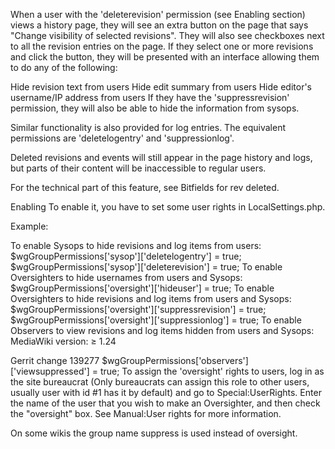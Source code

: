 When a user with the 'deleterevision' permission (see Enabling section)
views a history page, they will see an extra button on the page that
says "Change visibility of selected revisions". They will also see
checkboxes next to all the revision entries on the page. If they select
one or more revisions and click the button, they will be presented with
an interface allowing them to do any of the following:

Hide revision text from users Hide edit summary from users Hide editor's
username/IP address from users If they have the 'suppressrevision'
permission, they will also be able to hide the information from sysops.

Similar functionality is also provided for log entries. The equivalent
permissions are 'deletelogentry' and 'suppressionlog'.

Deleted revisions and events will still appear in the page history and
logs, but parts of their content will be inaccessible to regular users.

For the technical part of this feature, see Bitfields for rev deleted.

Enabling To enable it, you have to set some user rights in
LocalSettings.php.

Example:

To enable Sysops to hide revisions and log items from users:
$wgGroupPermissions\['sysop'\]\['deletelogentry'\] = true;
$wgGroupPermissions\['sysop'\]\['deleterevision'\] = true; To enable
Oversighters to hide usernames from users and Sysops:
$wgGroupPermissions\['oversight'\]\['hideuser'\] = true; To enable
Oversighters to hide revisions and log items from users and Sysops:
$wgGroupPermissions\['oversight'\]\['suppressrevision'\] = true;
$wgGroupPermissions\['oversight'\]\['suppressionlog'\] = true; To enable
Observers to view revisions and log items hidden from users and Sysops:
MediaWiki version: ≥ 1.24

Gerrit change 139277
$wgGroupPermissions\['observers'\]\['viewsuppressed'\] = true; To assign
the 'oversight' rights to users, log in as the site bureaucrat (Only
bureaucrats can assign this role to other users, usually user with id
\#1 has it by default) and go to Special:UserRights. Enter the name of
the user that you wish to make an Oversighter, and then check the
"oversight" box. See Manual:User rights for more information.

On some wikis the group name suppress is used instead of oversight.
